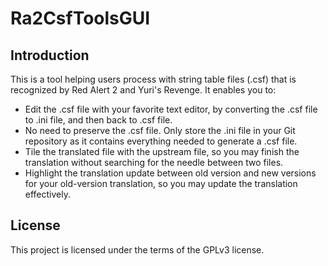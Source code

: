# Ra2CsfToolsGUI

## Introduction

This is a tool helping users process with string table files (.csf) that is recognized by Red Alert 2 and Yuri's Revenge. It enables you to:
- Edit the .csf file with your favorite text editor, by converting the .csf file to .ini file, and then back to .csf file.
- No need to preserve the .csf file. Only store the .ini file in your Git repository as it contains everything needed to generate a .csf file.
- Tile the translated file with the upstream file, so you may finish the translation without searching for the needle between two files.
- Highlight the translation update between old version and new versions for your old-version translation, so you may update the translation effectively.

## License

This project is licensed under the terms of the GPLv3 license.
